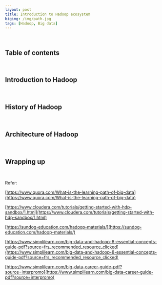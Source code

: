 ```yaml
---
layout: post
title: Introduction to Hadoop ecosystem
bigimg: /img/path.jpg
tags: [Hadoop, Big data]
---
```





<br>

## Table of contents





<br>

## Introduction to Hadoop





<br>

## History of Hadoop






<br>

## Architecture of Hadoop





<br>

## Wrapping up




<br>

Refer:

[https://www.quora.com/What-is-the-learning-path-of-big-data](https://www.quora.com/What-is-the-learning-path-of-big-data)

[https://www.cloudera.com/tutorials/getting-started-with-hdp-sandbox/1.html](https://www.cloudera.com/tutorials/getting-started-with-hdp-sandbox/1.html)

[https://sundog-education.com/hadoop-materials/](https://sundog-education.com/hadoop-materials/)

[https://www.simplilearn.com/big-data-and-hadoop-8-essential-concepts-guide-pdf?source=frs_recommended_resource_clicked](https://www.simplilearn.com/big-data-and-hadoop-8-essential-concepts-guide-pdf?source=frs_recommended_resource_clicked)

[https://www.simplilearn.com/big-data-career-guide-pdf?source=interpromo](https://www.simplilearn.com/big-data-career-guide-pdf?source=interpromo)
